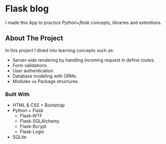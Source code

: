 # Flask blog

<!-- ABOUT THE PROJECT -->

I made this App to practice _Python+flask_ concepts, libraries and extentions.

## About The Project

In this project I dived into learning concepts such as:

- Server-side rendering by handling incoming request in define routes.
- Form validations.
- User authentication.
- Database modeling with ORMs.
- Modules vs Package structures.

### Built With

- HTML & CSS + Bootstrap
- Python + Flask
  - Flask-WTF
  - Flask-SQLAlchemy
  - Flask-Bcrypt
  - Flask-Login
- SQLite
